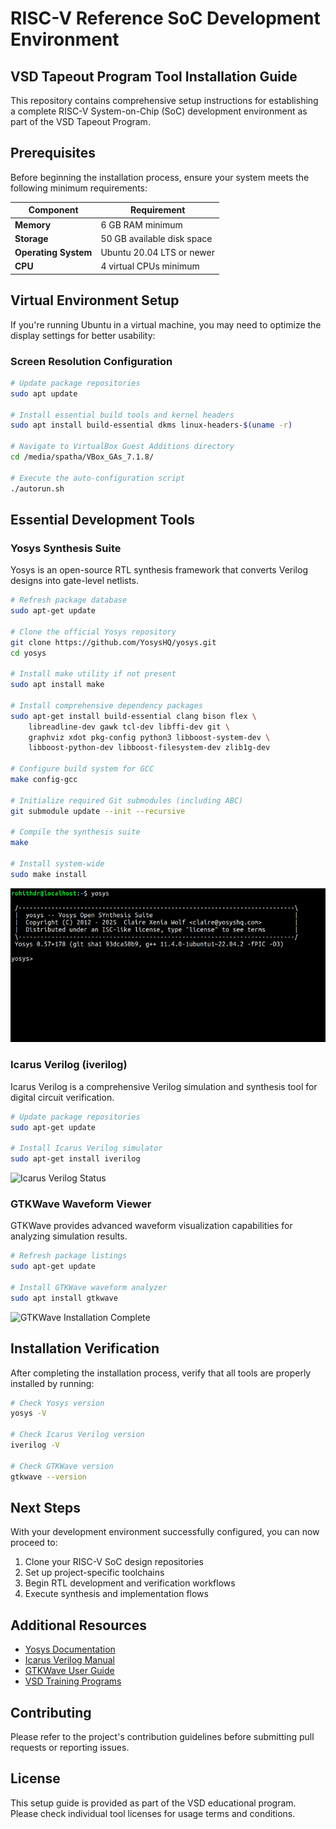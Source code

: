 # RISC-V Reference SoC Development Environment
## VSD Tapeout Program Tool Installation Guide

This repository contains comprehensive setup instructions for establishing a complete RISC-V System-on-Chip (SoC) development environment as part of the VSD Tapeout Program.

## Prerequisites

Before beginning the installation process, ensure your system meets the following minimum requirements:

| Component | Requirement |
|-----------|-------------|
| **Memory** | 6 GB RAM minimum |
| **Storage** | 50 GB available disk space |
| **Operating System** | Ubuntu 20.04 LTS or newer |
| **CPU** | 4 virtual CPUs minimum |

## Virtual Environment Setup

If you're running Ubuntu in a virtual machine, you may need to optimize the display settings for better usability:

### Screen Resolution Configuration

```bash
# Update package repositories
sudo apt update

# Install essential build tools and kernel headers
sudo apt install build-essential dkms linux-headers-$(uname -r)

# Navigate to VirtualBox Guest Additions directory
cd /media/spatha/VBox_GAs_7.1.8/

# Execute the auto-configuration script
./autorun.sh
```

## Essential Development Tools

### Yosys Synthesis Suite

Yosys is an open-source RTL synthesis framework that converts Verilog designs into gate-level netlists.

```bash
# Refresh package database
sudo apt-get update

# Clone the official Yosys repository
git clone https://github.com/YosysHQ/yosys.git
cd yosys

# Install make utility if not present
sudo apt install make

# Install comprehensive dependency packages
sudo apt-get install build-essential clang bison flex \
    libreadline-dev gawk tcl-dev libffi-dev git \
    graphviz xdot pkg-config python3 libboost-system-dev \
    libboost-python-dev libboost-filesystem-dev zlib1g-dev

# Configure build system for GCC
make config-gcc

# Initialize required Git submodules (including ABC)
git submodule update --init --recursive

# Compile the synthesis suite
make

# Install system-wide
sudo make install
```

![Yosys Installation Complete](Images/yosys_installation_done.jpeg)

### Icarus Verilog (iverilog)

Icarus Verilog is a comprehensive Verilog simulation and synthesis tool for digital circuit verification.

```bash
# Update package repositories
sudo apt-get update

# Install Icarus Verilog simulator
sudo apt-get install iverilog
```

![Icarus Verilog Status](Images/iverilog_status.png)

### GTKWave Waveform Viewer

GTKWave provides advanced waveform visualization capabilities for analyzing simulation results.

```bash
# Refresh package listings
sudo apt-get update

# Install GTKWave waveform analyzer
sudo apt install gtkwave
```

![GTKWave Installation Complete](Images/gtkwave_installation_done.jpeg)

## Installation Verification

After completing the installation process, verify that all tools are properly installed by running:

```bash
# Check Yosys version
yosys -V

# Check Icarus Verilog version
iverilog -V

# Check GTKWave version
gtkwave --version
```

## Next Steps

With your development environment successfully configured, you can now proceed to:

1. Clone your RISC-V SoC design repositories
2. Set up project-specific toolchains
3. Begin RTL development and verification workflows
4. Execute synthesis and implementation flows

## Additional Resources

- [Yosys Documentation](https://yosyshq.net/yosys/)
- [Icarus Verilog Manual](http://iverilog.icarus.com/)
- [GTKWave User Guide](http://gtkwave.sourceforge.net/)
- [VSD Training Programs](https://www.vlsisystemdesign.com/)

## Contributing

Please refer to the project's contribution guidelines before submitting pull requests or reporting issues.

## License

This setup guide is provided as part of the VSD educational program. Please check individual tool licenses for usage terms and conditions.
